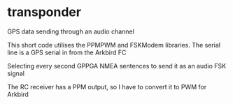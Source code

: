 # transponder
GPS data sending through an audio channel

This short code utilises the PPMPWM and FSKModem libraries.
The serial line is a GPS serial in from the Arkbird FC

Selecting every second GPPGA NMEA sentences to send it as an audio FSK signal

The RC receiver has a PPM output, so I have to convert it to PWM for Arkbird
